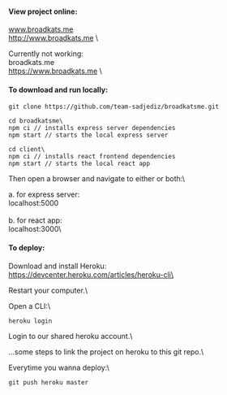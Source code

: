
#### View project online:
www.broadkats.me \
http://www.broadkats.me \

Currently not working:\
broadkats.me \
https://www.broadkats.me \

#### To download and run locally:
```
git clone https://github.com/team-sadjediz/broadkatsme.git

cd broadkatsme\
npm ci // installs express server dependencies
npm start // starts the local express server

cd client\
npm ci // installs react frontend dependencies
npm start // starts the local react app
```
Then open a browser and navigate to either or both:\

a. for express server:\
localhost:5000\
\
b. for react app:\
localhost:3000\

#### To deploy:
Download and install Heroku:\
https://devcenter.heroku.com/articles/heroku-cli\

Restart your computer.\

Open a CLI:\
```
heroku login
```

Login to our shared heroku account.\

...some steps to link the project on heroku to this git repo.\

Everytime you wanna deploy:\
```
git push heroku master
```

